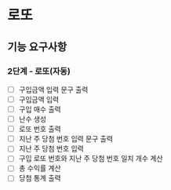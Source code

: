# 로또

## 기능 요구사항

### 2단계 - 로또(자동)

- [ ] 구입금액 입력 문구 출력
- [ ] 구입금액 입력
- [ ] 구입 매수 출력
- [ ] 난수 생성
- [ ] 로또 번호 출력
- [ ] 지난 주 당첨 번호 입력 문구 출력
- [ ] 지난 주 당첨 번호 입력
- [ ] 구입 로또 번호와 지난 주 당첨 번호 일치 개수 계산
- [ ] 총 수익률 계산
- [ ] 당첨 통계 출력